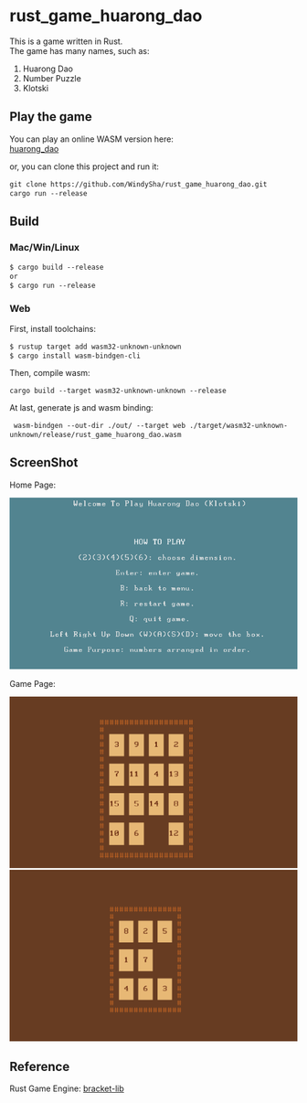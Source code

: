 # rust_game_huarong_dao
This is a game written in Rust.  
The game has many names, such as:
1. Huarong Dao
2. Number Puzzle
3. Klotski

## Play the game
You can play an online WASM version here:   
[huarong_dao](https://windysha.github.io/rust_game_huarong_dao/)

or, you can clone this project and run it:
```
git clone https://github.com/WindySha/rust_game_huarong_dao.git
cargo run --release
```

## Build

### Mac/Win/Linux
```
$ cargo build --release
or
$ cargo run --release
```

### Web
First, install toolchains:
```
$ rustup target add wasm32-unknown-unknown
$ cargo install wasm-bindgen-cli
```
Then, compile wasm:
```
cargo build --target wasm32-unknown-unknown --release
```
At last, generate js and wasm binding:
```
 wasm-bindgen --out-dir ./out/ --target web ./target/wasm32-unknown-unknown/release/rust_game_huarong_dao.wasm
```

## ScreenShot
Home Page:

<img src="https://github.com/WindySha/rust_game_huarong_dao/blob/master/screenshot/01.png" width="580" height="300">

Game Page:

<img src="https://github.com/WindySha/rust_game_huarong_dao/blob/master/screenshot/02.png" width="580" height="300">
<img src="https://github.com/WindySha/rust_game_huarong_dao/blob/master/screenshot/03.png" width="580" height="300">


## Reference 
Rust Game Engine: [bracket-lib](https://github.com/amethyst/bracket-lib/tree/master)
